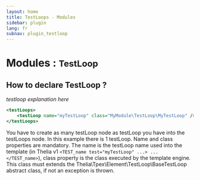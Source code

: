 ```yaml
---
layout: home
title: TestLoops - Modules
sidebar: plugin
lang: fr
subnav: plugin_testloop
---
```


<div class="page-header">
    <h1>Modules : <small>TestLoop</small></h1>
</div>

## How to declare TestLoop ?

*testloop explanation here*

```xml
<testLoops>
    <testLoop name="myTestLoop" class="MyModule\TestLoop\MyTestLoop" />
</testLoops>
```

You have to create as many testLoop node as testLoop you have into the testLoops node. In this example there is 1
testLoop. Name and class properties are mandatory. The name is the testLoop name used into the template
(in Thelia v1 ```<TEST_name test="myTestLoop" ...> ... </TEST_name>```), class property is the class executed by the template
engine. This class must extends the Thelia\Tpex\Element\TestLoop\BaseTestLoop abstract class,
if not an exception is thrown.